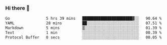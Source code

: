 ### Hi there 👋

<!--
**yeya24/yeya24** is a ✨ _special_ ✨ repository because its `README.md` (this file) appears on your GitHub profile.

Here are some ideas to get you started:

- 🔭 I’m currently working on ...
- 🌱 I’m currently learning ...
- 👯 I’m looking to collaborate on ...
- 🤔 I’m looking for help with ...
- 💬 Ask me about ...
- 📫 How to reach me: ...
- 😄 Pronouns: ...
- ⚡ Fun fact: ...
-->

<!--START_SECTION:waka-->

```txt
Go                5 hrs 39 mins   ██████████████████████▓░░   90.64 %
YAML              28 mins         ██░░░░░░░░░░░░░░░░░░░░░░░   07.51 %
Markdown          5 mins          ▒░░░░░░░░░░░░░░░░░░░░░░░░   01.39 %
Text              1 min           ░░░░░░░░░░░░░░░░░░░░░░░░░   00.39 %
Protocol Buffer   0 secs          ░░░░░░░░░░░░░░░░░░░░░░░░░   00.05 %
```

<!--END_SECTION:waka-->
